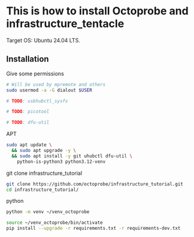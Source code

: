 # This is how to install Octoprobe and infrastructure_tentacle 

Target OS: Ubuntu 24.04 LTS.

## Installation

Give some permissions

```bash
# Will be used by mpremote and others
sudo usermod -a -G dialout $USER

# TODO: usbhubctl_sysfs

# TODO: picotool

# TODO: dfu-util
```


APT

```bash
sudo apt update \
  && sudo apt upgrade -y \
  && sudo apt install -y git uhubctl dfu-util \
    python-is-python3 python3.12-venv
```

git clone infrastructure_tutorial

```bash
git clone https://github.com/octoprobe/infrastructure_tutorial.git
cd infrastructure_tutorial/
```

python

```bash
python -m venv ~/venv_octoprobe

source ~/venv_octoprobe/bin/activate
pip install --upgrade -r requirements.txt -r requirements-dev.txt
```

